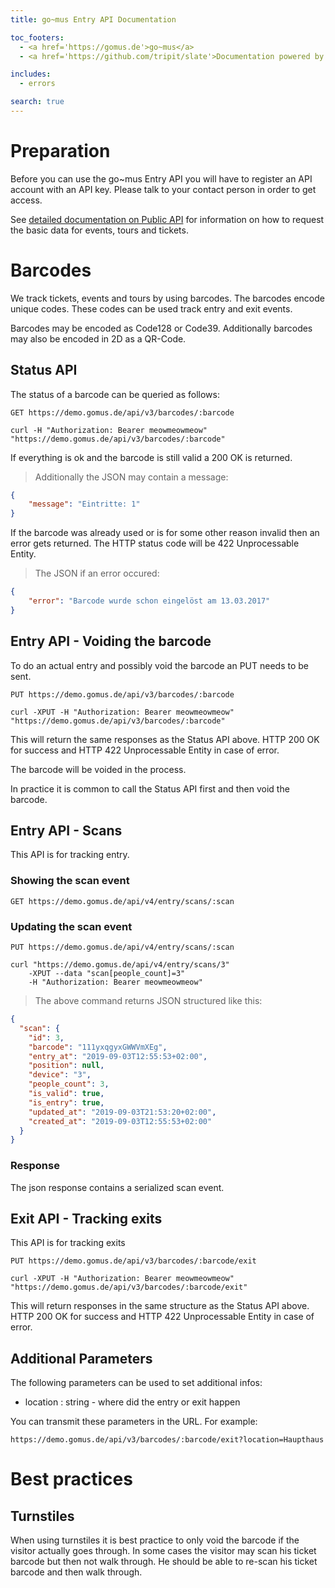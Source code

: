 ```yaml
---
title: go~mus Entry API Documentation

toc_footers:
  - <a href='https://gomus.de'>go~mus</a>
  - <a href='https://github.com/tripit/slate'>Documentation powered by Slate</a>

includes:
  - errors

search: true
---
```


# Preparation

Before you can use the go~mus Entry API you will have to register an API account with an API key.
Please talk to your contact person in order to get access.

See [detailed documentation on Public API](/public_api.html) for information on how to request the basic data
for events, tours and tickets.


# Barcodes

We track tickets, events and tours by using barcodes. The barcodes encode unique codes.
These codes can be used track entry and exit events.

Barcodes may be encoded as Code128 or Code39. Additionally barcodes may also be encoded in 2D as a QR-Code.


## Status API

The status of a barcode can be queried as follows:


`GET https://demo.gomus.de/api/v3/barcodes/:barcode`

```shell
curl -H "Authorization: Bearer meowmeowmeow" "https://demo.gomus.de/api/v3/barcodes/:barcode"
```

If everything is ok and the barcode is still valid a 200 OK is returned.

> Additionally the JSON may contain a message:


```json
{
    "message": "Eintritte: 1"
}
```


If the barcode was already used or is for some other reason invalid then an error gets returned.
The HTTP status code will be 422 Unprocessable Entity.


> The JSON if an error occured:

```json
{
    "error": "Barcode wurde schon eingelöst am 13.03.2017"
}
```


## Entry API - Voiding the barcode

To do an actual entry and possibly void the barcode an PUT needs to be sent.

`PUT https://demo.gomus.de/api/v3/barcodes/:barcode`

```shell
curl -XPUT -H "Authorization: Bearer meowmeowmeow" "https://demo.gomus.de/api/v3/barcodes/:barcode"
```


This will return the same responses as the Status API above.
HTTP 200 OK for success and HTTP 422 Unprocessable Entity in case of error.

The barcode will be voided in the process.


In practice it is common to call the Status API first and then void the barcode.


## Entry API - Scans

This API is for tracking entry.

### Showing the scan event

`GET https://demo.gomus.de/api/v4/entry/scans/:scan`

### Updating the scan event

`PUT https://demo.gomus.de/api/v4/entry/scans/:scan`

```shell
curl "https://demo.gomus.de/api/v4/entry/scans/3"
    -XPUT --data "scan[people_count]=3"
    -H "Authorization: Bearer meowmeowmeow"
```

> The above command returns JSON structured like this:

```json
{
  "scan": {
    "id": 3,
    "barcode": "111yxqgyxGWWVmXEg",
    "entry_at": "2019-09-03T12:55:53+02:00",
    "position": null,
    "device": "3",
    "people_count": 3,
    "is_valid": true,
    "is_entry": true,
    "updated_at": "2019-09-03T21:53:20+02:00",
    "created_at": "2019-09-03T12:55:53+02:00"
  }
}
```

### Response

The json response contains a serialized scan event.


## Exit API - Tracking exits

This API is for tracking exits

`PUT https://demo.gomus.de/api/v3/barcodes/:barcode/exit`

```shell
curl -XPUT -H "Authorization: Bearer meowmeowmeow" "https://demo.gomus.de/api/v3/barcodes/:barcode/exit"
```


This will return responses in the same structure as the Status API above.
HTTP 200 OK for success and HTTP 422 Unprocessable Entity in case of error.




## Additional Parameters

The following parameters can be used to set additional infos:

- location : string - where did the entry or exit happen


You can transmit these parameters in the URL. For example:

`https://demo.gomus.de/api/v3/barcodes/:barcode/exit?location=Haupthaus`


# Best practices

## Turnstiles

When using turnstiles it is best practice to only void the barcode if the visitor actually goes through.
In some cases the visitor may scan his ticket barcode but then not walk through.
He should be able to re-scan his ticket barcode and then walk through.

